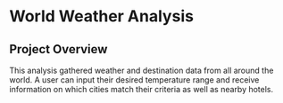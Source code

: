 # World Weather Analysis

## Project Overview

This analysis gathered weather and destination data from all around the world. A user can input their desired temperature range and receive information on which cities match their criteria as well as nearby hotels.
